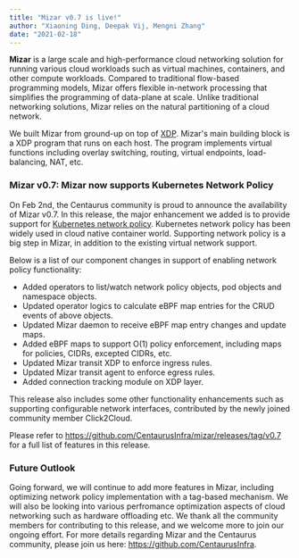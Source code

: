```yaml
---
title: "Mizar v0.7 is live!"
author: "Xiaoning Ding, Deepak Vij, Mengni Zhang"
date: "2021-02-18"
---
```


**Mizar** is a large scale and high-performance cloud networking solution for running various cloud workloads such as virtual machines, containers, and other compute workloads. Compared to traditional flow-based programming models, Mizar offers flexible in-network processing that simplifies the programming of data-plane at scale. Unlike traditional networking solutions, Mizar relies on the natural partitioning of a cloud network.

We built Mizar from ground-up on top of [XDP](https://prototype-kernel.readthedocs.io/en/latest/networking/XDP/). Mizar's main building block is a XDP program that runs on each host. The program implements virtual functions including overlay switching, routing, virtual endpoints, load-balancing, NAT, etc.

### Mizar v0.7: Mizar now supports Kubernetes Network Policy

On Feb 2nd, the Centaurus community is proud to announce the availability of Mizar v0.7. In this release, the major enhancement we added is to provide support for [Kubernetes network policy](https://kubernetes.io/docs/concepts/services-networking/network-policies/).  Kubernetes network policy has been widely used in cloud native container world.  Supporting network policy is a big step in Mizar, in addition to the existing virtual network support. 

Below is a list of our component changes in support of enabling network policy functionality:

* Added operators to list/watch network policy objects, pod objects and namespace objects.
* Updated operator logics to calculate eBPF map entries for the CRUD events of above objects.
* Updated Mizar daemon to receive eBPF map entry changes and update maps.
* Added eBPF maps to support O(1) policy enforcement, including maps for policies, CIDRs, excepted CIDRs, etc.
* Updated Mizar transit XDP to enforce ingress rules.
* Updated Mizar transit agent to enforce egress rules.
* Added connection tracking module on XDP layer.

This release also includes some other functionality enhancements such as supporting configurable network interfaces, contributed by the newly joined community member Click2Cloud.
 
Please refer to https://github.com/CentaurusInfra/mizar/releases/tag/v0.7 for a full list of features in this release. 

### Future Outlook

Going forward, we will continue to add more features in Mizar, including 
optimizing network policy implementation with a tag-based mechanism. We will also be looking into various perfromance optimization aspects of cloud networking such as hardware offloading etc. We thank all the community members for contributing to this release, and we welcome more to join our ongoing effort. For more details regarding Mizar and the Centaurus community, please join us here: https://github.com/CentaurusInfra. 


